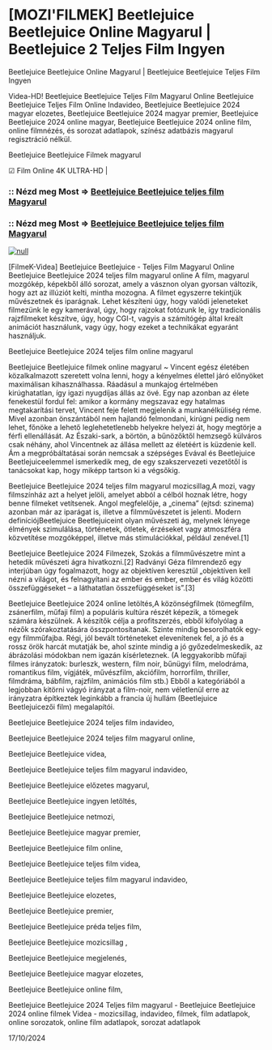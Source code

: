 # [MOZI'FILMEK] Beetlejuice Beetlejuice Online Magyarul | Beetlejuice 2 Teljes Film Ingyen




Beetlejuice Beetlejuice Online Magyarul | Beetlejuice Beetlejuice Teljes Film Ingyen

Videa-HD! Beetlejuice Beetlejuice Teljes Film Magyarul Online Beetlejuice Beetlejuice Teljes Film Online Indavideo, Beetlejuice Beetlejuice 2024 magyar elozetes, Beetlejuice Beetlejuice 2024 magyar premier, Beetlejuice Beetlejuice 2024 online magyar, Beetlejuice Beetlejuice 2024 online film, online filmnézés, és sorozat adatlapok, színész adatbázis magyarul regisztráció nélkül.

Beetlejuice Beetlejuice Filmek magyarul

☑ Film Online 4K ULTRA-HD |

### :: Nézd meg Most => [Beetlejuice Beetlejuice teljes film Magyarul](https://t.co/ep2OWNQKv8)

### :: Nézd meg Most => [Beetlejuice Beetlejuice teljes film Magyarul](https://t.co/ep2OWNQKv8)

[![null](https://static.wixstatic.com/media/855a25_043b5abeb4ae4d35ac003198e7fe56ed~mv2.gif)](https://t.co/ep2OWNQKv8)

[FilmeK-Videa] Beetlejuice Beetlejuice - Teljes Film Magyarul Online Beetlejuice Beetlejuice 2024 teljes film magyarul online A film, magyarul mozgókép, képekből álló sorozat, amely a vásznon olyan gyorsan változik, hogy azt az illúziót kelti, mintha mozogna. A filmet egyszerre tekintjük művészetnek és iparágnak. Lehet készíteni úgy, hogy valódi jeleneteket filmezünk le egy kamerával, úgy, hogy rajzokat fotózunk le, így tradicionális rajzfilmeket készítve, úgy, hogy CGI-t, vagyis a számítógép által kreált animációt használunk, vagy úgy, hogy ezeket a technikákat egyaránt használjuk.

Beetlejuice Beetlejuice 2024 teljes film online magyarul

Beetlejuice Beetlejuice filmek online magyarul ~ Vincent egész életében közalkalmazott szeretett volna lenni, hogy a kényelmes élettel járó előnyöket maximálisan kihasználhassa. Ráadásul a munkajog értelmében kirúghatatlan, így igazi nyugdíjas állás az övé. Egy nap azonban az élete fenekestül fordul fel: amikor a kormány megszavaz egy hatalmas megtakarítási tervet, Vincent feje felett megjelenik a munkanélküliség réme. Mivel azonban önszántából nem hajlandó felmondani, kirúgni pedig nem lehet, főnöke a lehető leglehetetlenebb helyekre helyezi át, hogy megtörje a férfi ellenállását. Az Északi-sark, a börtön, a bűnözőktől hemzsegő külváros csak néhány, ahol Vincentnek az állása mellett az életéért is küzdenie kell. Ám a megpróbáltatásai során nemcsak a szépséges Evával és Beetlejuice Beetlejuiceelemmel ismerkedik meg, de egy szakszervezeti vezetőtől is tanácsokat kap, hogy miképp tartson ki a végsőkig.

Beetlejuice Beetlejuice 2024 teljes film magyarul mozicsillag,A mozi, vagy filmszínház azt a helyet jelöli, amelyet abból a célból hoznak létre, hogy benne filmeket vetítsenek. Angol megfelelője, a „cinema” (ejtsd: szinema) azonban már az iparágat is, illetve a filmművészetet is jelenti. Modern definíciójBeetlejuice Beetlejuiceint olyan művészeti ág, melynek lényege élmények szimulálása, történetek, ötletek, érzéseket vagy atmoszféra közvetítése mozgóképpel, illetve más stimulációkkal, például zenével.[1]

Beetlejuice Beetlejuice 2024 Filmezek, Szokás a filmművészetre mint a hetedik művészeti ágra hivatkozni.[2] Radványi Géza filmrendező egy interjúban úgy fogalmazott, hogy az objektíven keresztül „objektíven kell nézni a világot, és felnagyítani az ember és ember, ember és világ közötti összefüggéseket – a láthatatlan összefüggéseket is”.[3]

Beetlejuice Beetlejuice 2024 online letöltés,A közönségfilmek (tömegfilm, zsánerfilm, műfaji film) a populáris kultúra részét képezik, a tömegek számára készülnek. A készítők célja a profitszerzés, ebből kifolyólag a nézők szórakoztatására összpontosítanak. Szinte mindig besorolhatók egy-egy filmműfajba. Régi, jól bevált történeteket elevenítenek fel, a jó és a rossz örök harcát mutatják be, ahol szinte mindig a jó győzedelmeskedik, az ábrázolási módokban nem igazán kísérleteznek. (A leggyakoribb műfaji filmes irányzatok: burleszk, western, film noir, bűnügyi film, melodráma, romantikus film, vígjáték, művészfilm, akciófilm, horrorfilm, thriller, filmdráma, bábfilm, rajzfilm, animációs film stb.) Ebből a kategóriából a legjobban kitörni vágyó irányzat a film-noir, nem véletlenül erre az irányzatra építkeztek leginkább a francia új hullám (Beetlejuice Beetlejuicezői film) megalapítói.

Beetlejuice Beetlejuice 2024 teljes film indavideo,

Beetlejuice Beetlejuice 2024 teljes film magyarul online,

Beetlejuice Beetlejuice videa,

Beetlejuice Beetlejuice teljes film magyarul indavideo,

Beetlejuice Beetlejuice előzetes magyarul,

Beetlejuice Beetlejuice ingyen letöltés,

Beetlejuice Beetlejuice netmozi,

Beetlejuice Beetlejuice magyar premier,

Beetlejuice Beetlejuice film online,

Beetlejuice Beetlejuice teljes film videa,

Beetlejuice Beetlejuice teljes film magyarul indavideo,

Beetlejuice Beetlejuice elozetes,

Beetlejuice Beetlejuice premier,

Beetlejuice Beetlejuice préda teljes film,

Beetlejuice Beetlejuice mozicsillag ,

Beetlejuice Beetlejuice megjelenés,

Beetlejuice Beetlejuice magyar elozetes,

Beetlejuice Beetlejuice online film,

Beetlejuice Beetlejuice 2024 Teljes film magyarul - Beetlejuice Beetlejuice 2024 online filmek Videa - mozicsillag, indavideo, filmek, film adatlapok, online sorozatok, online film adatlapok, sorozat adatlapok

17/10/2024
